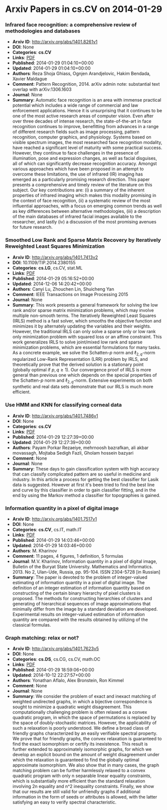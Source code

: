 # Arxiv Papers in cs.CV on 2014-01-29
### Infrared face recognition: a comprehensive review of methodologies and databases
- **Arxiv ID**: http://arxiv.org/abs/1401.8261v1
- **DOI**: None
- **Categories**: **cs.CV**
- **Links**: [PDF](http://arxiv.org/pdf/1401.8261v1)
- **Published**: 2014-01-29 01:04:10+00:00
- **Updated**: 2014-01-29 01:04:10+00:00
- **Authors**: Reza Shoja Ghiass, Ognjen Arandjelovic, Hakim Bendada, Xavier Maldague
- **Comment**: Pattern Recognition, 2014. arXiv admin note: substantial text overlap
  with arXiv:1306.1603
- **Journal**: None
- **Summary**: Automatic face recognition is an area with immense practical potential which includes a wide range of commercial and law enforcement applications. Hence it is unsurprising that it continues to be one of the most active research areas of computer vision. Even after over three decades of intense research, the state-of-the-art in face recognition continues to improve, benefitting from advances in a range of different research fields such as image processing, pattern recognition, computer graphics, and physiology. Systems based on visible spectrum images, the most researched face recognition modality, have reached a significant level of maturity with some practical success. However, they continue to face challenges in the presence of illumination, pose and expression changes, as well as facial disguises, all of which can significantly decrease recognition accuracy. Amongst various approaches which have been proposed in an attempt to overcome these limitations, the use of infrared (IR) imaging has emerged as a particularly promising research direction. This paper presents a comprehensive and timely review of the literature on this subject. Our key contributions are: (i) a summary of the inherent properties of infrared imaging which makes this modality promising in the context of face recognition, (ii) a systematic review of the most influential approaches, with a focus on emerging common trends as well as key differences between alternative methodologies, (iii) a description of the main databases of infrared facial images available to the researcher, and lastly (iv) a discussion of the most promising avenues for future research.



### Smoothed Low Rank and Sparse Matrix Recovery by Iteratively Reweighted Least Squares Minimization
- **Arxiv ID**: http://arxiv.org/abs/1401.7413v2
- **DOI**: 10.1109/TIP.2014.2380155
- **Categories**: **cs.LG**, cs.CV, stat.ML
- **Links**: [PDF](http://arxiv.org/pdf/1401.7413v2)
- **Published**: 2014-01-29 05:16:52+00:00
- **Updated**: 2014-12-06 14:20:42+00:00
- **Authors**: Canyi Lu, Zhouchen Lin, Shuicheng Yan
- **Comment**: IEEE Transactions on Image Processing 2015
- **Journal**: None
- **Summary**: This work presents a general framework for solving the low rank and/or sparse matrix minimization problems, which may involve multiple non-smooth terms. The Iteratively Reweighted Least Squares (IRLS) method is a fast solver, which smooths the objective function and minimizes it by alternately updating the variables and their weights. However, the traditional IRLS can only solve a sparse only or low rank only minimization problem with squared loss or an affine constraint. This work generalizes IRLS to solve joint/mixed low rank and sparse minimization problems, which are essential formulations for many tasks. As a concrete example, we solve the Schatten-$p$ norm and $\ell_{2,q}$-norm regularized Low-Rank Representation (LRR) problem by IRLS, and theoretically prove that the derived solution is a stationary point (globally optimal if $p,q\geq1$). Our convergence proof of IRLS is more general than previous one which depends on the special properties of the Schatten-$p$ norm and $\ell_{2,q}$-norm. Extensive experiments on both synthetic and real data sets demonstrate that our IRLS is much more efficient.



### Use HMM and KNN for classifying corneal data
- **Arxiv ID**: http://arxiv.org/abs/1401.7486v1
- **DOI**: None
- **Categories**: **cs.CV**
- **Links**: [PDF](http://arxiv.org/pdf/1401.7486v1)
- **Published**: 2014-01-29 12:27:39+00:00
- **Updated**: 2014-01-29 12:27:39+00:00
- **Authors**: Payam Porkar Rezaeiye, mehrnoosh bazrafkan, ali akbar movassagh, Mojtaba Sedigh Fazli, Gholam hossein bazyari
- **Comment**: None
- **Journal**: None
- **Summary**: These days to gain classification system with high accuracy that can classify complicated pattern are so useful in medicine and industry. In this article a process for getting the best classifier for Lasik data is suggested. However at first it's been tried to find the best line and curve by this classifier in order to gain classifier fitting, and in the end by using the Markov method a classifier for topographies is gained.



### Information quantity in a pixel of digital image
- **Arxiv ID**: http://arxiv.org/abs/1401.7517v1
- **DOI**: None
- **Categories**: **cs.CV**, cs.IT, math.IT
- **Links**: [PDF](http://arxiv.org/pdf/1401.7517v1)
- **Published**: 2014-01-29 14:03:46+00:00
- **Updated**: 2014-01-29 14:03:46+00:00
- **Authors**: M. Kharinov
- **Comment**: 11 pages, 4 figures, 1 definition, 5 formulas
- **Journal**: M.V. Kharinov, Information quantity in a pixel of digital image,
  Bulletin of the Buryat State University. Mathematics and Informatics. 2013.
  No 2, Ulan-Ude, Russia, pp. 95-104. ISSN 2304-5728 [in Russian]
- **Summary**: The paper is devoted to the problem of integer-valued estimating of information quantity in a pixel of digital image. The definition of an integer estimation of information quantity based on constructing of the certain binary hierarchy of pixel clusters is proposed. The methods for constructing hierarchies of clusters and generating of hierarchical sequences of image approximations that minimally differ from the image by a standard deviation are developed. Experimental results on integer-valued estimation of information quantity are compared with the results obtained by utilizing of the classical formulas.



### Graph matching: relax or not?
- **Arxiv ID**: http://arxiv.org/abs/1401.7623v5
- **DOI**: None
- **Categories**: **cs.DS**, cs.CG, cs.CV, math.OC
- **Links**: [PDF](http://arxiv.org/pdf/1401.7623v5)
- **Published**: 2014-01-29 18:59:06+00:00
- **Updated**: 2014-10-12 22:27:57+00:00
- **Authors**: Yonathan Aflalo, Alex Bronstein, Ron Kimmel
- **Comment**: None
- **Journal**: None
- **Summary**: We consider the problem of exact and inexact matching of weighted undirected graphs, in which a bijective correspondence is sought to minimize a quadratic weight disagreement. This computationally challenging problem is often relaxed as a convex quadratic program, in which the space of permutations is replaced by the space of doubly-stochastic matrices. However, the applicability of such a relaxation is poorly understood. We define a broad class of friendly graphs characterized by an easily verifiable spectral property. We prove that for friendly graphs, the convex relaxation is guaranteed to find the exact isomorphism or certify its inexistence. This result is further extended to approximately isomorphic graphs, for which we develop an explicit bound on the amount of weight disagreement under which the relaxation is guaranteed to find the globally optimal approximate isomorphism. We also show that in many cases, the graph matching problem can be further harmlessly relaxed to a convex quadratic program with only n separable linear equality constraints, which is substantially more efficient than the standard relaxation involving 2n equality and n^2 inequality constraints. Finally, we show that our results are still valid for unfriendly graphs if additional information in the form of seeds or attributes is allowed, with the latter satisfying an easy to verify spectral characteristic.



